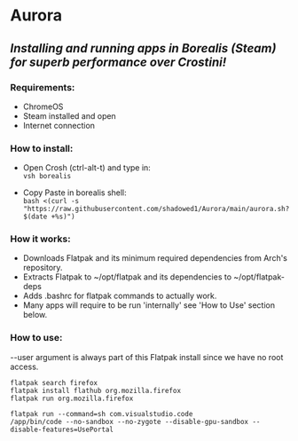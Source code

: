# Aurora

## *Installing and running apps in Borealis (Steam) for superb performance over Crostini!*

### Requirements: 

- ChromeOS
- Steam installed and open
- Internet connection

### How to install:

- Open Crosh (ctrl-alt-t) and type in: <br>
`vsh borealis`

- Copy Paste in borealis shell: <br>
`bash <(curl -s "https://raw.githubusercontent.com/shadowed1/Aurora/main/aurora.sh?$(date +%s)")`


### How it works:

- Downloads Flatpak and its minimum required dependencies from Arch's repository.
- Extracts Flatpak to ~/opt/flatpak and its dependencies to ~/opt/flatpak-deps
- Adds .bashrc for flatpak commands to actually work.
- Many apps will require to be run 'internally' see 'How to Use' section below.

### How to use:

--user argument is always part of this Flatpak install since we have no root access.
  
`flatpak search firefox` <br>
`flatpak install flathub org.mozilla.firefox` <br>
`flatpak run org.mozilla.firefox` <br>

`flatpak run --command=sh com.visualstudio.code` <br>
`/app/bin/code --no-sandbox --no-zygote --disable-gpu-sandbox --disable-features=UsePortal` <br>
